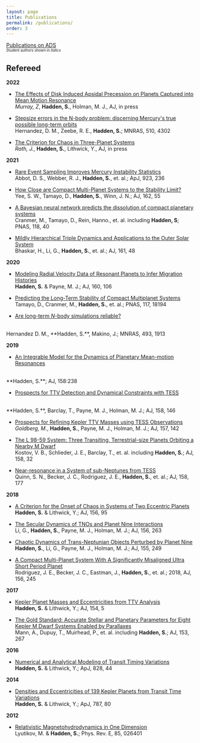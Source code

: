 ```yaml
---
layout: page
title: Publications
permalink: /publications/
order: 3
---
```


[Publications on ADS](https://ui.adsabs.harvard.edu/search/q=orcid%3A0000-0002-1032-0783&sort=date+desc)
<br>
<sub><sup>Student authors shown in *italics*</sup></sub>

Refereed
--------
**2022**

 - [The Effects of Disk Induced Apsidal Precession on Planets Captured into Mean Motion Resonance](https://ui.adsabs.harvard.edu/abs/2022arXiv220412042M/abstract)
<br> *Murray, Z*,  **Hadden, S.**,  Holman, M. J., AJ, in press

 - [Stepsize errors in the N-body problem: discerning Mercury's true possible long-term orbits](https://ui.adsabs.harvard.edu/abs/2022MNRAS.510.4302H/abstract)
<br> Hernandez, D. M., Zeebe, R. E.,  **Hadden, S.**; MNRAS, 510, 4302

 - [The Criterion for Chaos in Three-Planet Systems](https://ui.adsabs.harvard.edu/abs/2021arXiv211002956R/abstract)
<br> *Rath, J.*,  **Hadden, S.**,  Lithwick, Y., AJ, in press

**2021**

 - [Rare Event Sampling Improves Mercury Instability Statistics](https://ui.adsabs.harvard.edu/abs/2021arXiv210609091A/abstract)
<br> Abbot, D. S.,  Webber, R. J.,  **Hadden, S.**, et. al.; ApJ, 923, 236

 - [How Close are Compact Multi-Planet Systems to the Stability Limit?](https://ui.adsabs.harvard.edu/abs/2021arXiv210506338Y/abstract)
<br> Yee, S. W.,  Tamayo, D.,  **Hadden, S.**,  Winn, J. N.; AJ, 162, 55

 - [A Bayesian neural network predicts the dissolution of compact planetary systems](https://www.pnas.org/content/118/40/e2026053118)
<br> Cranmer, M.,  Tamayo, D.,  Rein, Hanno., et. al. including  **Hadden, S**; PNAS, 118, 40

 - [Mildly Hierarchical Triple Dynamics and Applications to the Outer Solar System](https://ui.adsabs.harvard.edu/abs/2021AJ....161...48B/abstract)
<br> Bhaskar, H.,  Li, G.,  **Hadden, S.**, et. al.; AJ, 161, 48

**2020**

 - [Modeling Radial Velocity Data of Resonant Planets to Infer Migration Histories](https://ui.adsabs.harvard.edu/abs/2020AJ....160..106H/abstract)
<br> **Hadden, S.**  & Payne, M. J.; AJ, 160, 106

 - [Predicting the Long-Term Stability of Compact Multiplanet Systems](https://ui.adsabs.harvard.edu/abs/2020PNAS..11718194T/abstract)
<br> Tamayo, D., Cranmer, M., **Hadden, S.**, et. al.; PNAS, 117, 18194

 - [Are long-term *N*-body simulations reliable?](https://ui.adsabs.harvard.edu/abs/2020MNRAS.tmp..426H/abstract)
<br>
Hernandez D. M., **Hadden, S.**, Makino, J.; MNRAS, 493, 1913

**2019**
 - [An Integrable Model for the Dynamics of Planetary Mean-motion Resonances](https://ui.adsabs.harvard.edu/abs/2019AJ....158..238H/abstract)
<br>
**Hadden, S.**; AJ, 158:238

 - [Prospects for TTV Detection and Dynamical Constraints with TESS](https://ui.adsabs.harvard.edu/abs/2019AJ....158..146H/abstract)
<br>
**Hadden, S.**, Barclay, T., Payne, M. J., Holman, M. J.; AJ, 158, 146

 - [Prospects for Refining Kepler TTV Masses using TESS Observations](https://ui.adsabs.harvard.edu/abs/2019AJ....157..142G/abstract)
<br> *Goldberg, M.*, **Hadden, S.**, Payne, M. J., Holman, M. J.; AJ, 157, 142

 - [The L 98-59 System: Three Transiting, Terrestrial-size Planets Orbiting a Nearby M Dwarf](https://ui.adsabs.harvard.edu/abs/2019AJ....158...32K/abstract)
<br> Kostov, V. B., Schlieder, J. E., Barclay, T., et. al. including **Hadden, S.**; AJ, 158, 32

 - [Near-resonance in a System of sub-Neptunes from TESS](https://ui.adsabs.harvard.edu/abs/2019AJ....158..177Q/abstract)
<br>Quinn, S. N., Becker, J. C., Rodriguez, J. E., **Hadden, S.**, et. al.; AJ, 158, 177

**2018**

 - [A Criterion for the Onset of Chaos in Systems of Two Eccentric Planets](https://ui.adsabs.harvard.edu/abs/2018AJ....156...95H/abstract)
<br>**Hadden, S.** & Lithwick, Y.; AJ, 156, 95

 - [The Secular Dynamics of TNOs and Planet Nine Interactions](https://ui.adsabs.harvard.edu/abs/2018AJ....156..263L/abstract)
<br> Li, G., **Hadden, S.**, Payne, M. J., Holman, M. J.; AJ, 156, 263

 - [Chaotic Dynamics of Trans-Neptunian Objects Perturbed by Planet Nine](https://ui.adsabs.harvard.edu/abs/2018AJ....155..249H/abstract)
<br> **Hadden, S.**, Li, G., Payne, M. J., Holman,  M. J.; AJ, 155, 249

 - [A Compact Multi-Planet System With A Significantly Misaligned Ultra Short Period Planet](https://ui.adsabs.harvard.edu/abs/2018AJ....156..245R/abstract)
<br> Rodriguez, J. E., Becker, J. C., Eastman, J., **Hadden, S.**, et. al.; 2018, AJ, 156, 245

**2017**

 - [Kepler Planet Masses and Eccentricities from TTV Analysis](https://ui.adsabs.harvard.edu/abs/2017AJ....154....5H/abstract) 
<br>**Hadden, S.** & Lithwick, Y.; AJ, 154, 5

 - [The Gold Standard: Accurate Stellar and Planetary Parameters for Eight Kepler M Dwarf Systems Enabled by Parallaxes](https://ui.adsabs.harvard.edu/abs/2017AJ....153..267M/abstract)
<br>Mann, A., Dupuy, T., Muirhead, P., et. al. including **Hadden, S.**;  AJ, 153, 267

**2016**

 - [Numerical and Analytical Modeling of Transit Timing Variations](https://ui.adsabs.harvard.edu/abs/2016ApJ...828...44H/abstract)
<br>**Hadden, S.** & Lithwick, Y.; ApJ, 828, 44

**2014**

- [Densities and Eccentricities of 139 Kepler Planets from Transit Time Variations](https://ui.adsabs.harvard.edu/abs/2014ApJ...787...80H/abstract)
<br>**Hadden, S.** & Lithwick, Y.; ApJ, 787, 80	

**2012**

- [Relativistic Magnetohydrodynamics in One Dimension](https://ui.adsabs.harvard.edu/abs/2012PhRvE..85b6401L/abstract)
<br>  Lyutikov, M. & **Hadden, S.**; Phys. Rev. E, 85, 026401




